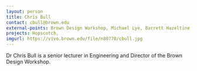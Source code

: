 ```yaml
---
layout: person
title: Chris Bull
contact: cbull@brown.edu
external-points: Brown Design Workshop, Michael Lye, Barrett Hazeltine, 
projects: Hopscotch, 
imgurl: https://vivo.brown.edu/file/n80770/cbull.jpg
---
```


Dr Chris Bull is a senior lecturer in Engineering and Director of the Brown Design Workshop. 